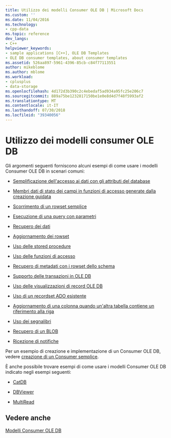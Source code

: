```yaml
---
title: Utilizzo dei modelli Consumer OLE DB | Microsoft Docs
ms.custom: ''
ms.date: 11/04/2016
ms.technology:
- cpp-data
ms.topic: reference
dev_langs:
- C++
helpviewer_keywords:
- sample applications [C++], OLE DB Templates
- OLE DB consumer templates, about consumer templates
ms.assetid: 526aa897-5961-4396-85cb-c84f77113551
author: mikeblome
ms.author: mblome
ms.workload:
- cplusplus
- data-storage
ms.openlocfilehash: 4d172d3b390c2c4ebedaf5ad934a95fc25e206c7
ms.sourcegitcommit: 889a75be1232817150be1e0e8d4d7f48f5993af2
ms.translationtype: MT
ms.contentlocale: it-IT
ms.lasthandoff: 07/30/2018
ms.locfileid: "39340056"
---
```

# <a name="working-with-ole-db-consumer-templates"></a>Utilizzo dei modelli consumer OLE DB
Gli argomenti seguenti forniscono alcuni esempi di come usare i modelli Consumer OLE DB in scenari comuni:  
  
-   [Semplificazione dell'accesso ai dati con gli attributi del database](../../data/oledb/simplifying-data-access-with-database-attributes.md)  
  
-   [Membri dati di stato dei campi in funzioni di accesso generate dalla creazione guidata](../../data/oledb/field-status-data-members-in-wizard-generated-accessors.md)  
  
-   [Scorrimento di un rowset semplice](../../data/oledb/traversing-a-simple-rowset.md)  
  
-   [Esecuzione di una query con parametri](../../data/oledb/issuing-a-parameterized-query.md)  
  
-   [Recupero dei dati](../../data/oledb/fetching-data.md)  
  
-   [Aggiornamento dei rowset](../../data/oledb/updating-rowsets.md)  
  
-   [Uso delle stored procedure](../../data/oledb/using-stored-procedures.md)  
  
-   [Uso delle funzioni di accesso](../../data/oledb/using-accessors.md)  
  
-   [Recupero di metadati con i rowset dello schema](../../data/oledb/obtaining-metadata-with-schema-rowsets.md)  
  
-   [Supporto delle transazioni in OLE DB](../../data/oledb/supporting-transactions-in-ole-db.md)  
  
-   [Uso delle visualizzazioni di record OLE DB](../../data/oledb/using-ole-db-record-views.md)  
  
-   [Uso di un recordset ADO esistente](../../data/oledb/using-an-existing-ado-recordset.md)  
  
-   [Aggiornamento di una colonna quando un'altra tabella contiene un riferimento alla riga](../../data/oledb/updating-a-column-when-another-table-contains-a-reference-to-the-row.md)  
  
-   [Uso dei segnalibri](../../data/oledb/using-bookmarks.md)  
  
-   [Recupero di un BLOB](../../data/oledb/retrieving-a-blob.md)  
  
-   [Ricezione di notifiche](../../data/oledb/receiving-notifications.md)  
  
 Per un esempio di creazione e implementazione di un Consumer OLE DB, vedere [creazione di un Consumer semplice](../../data/oledb/creating-an-ole-db-consumer.md).  
  
 È anche possibile trovare esempi di come usare i modelli Consumer OLE DB indicato negli esempi seguenti:  
  
-   [CatDB](http://msdn.microsoft.com/003d516b-2bf6-444e-8be5-4ebaa0b66046)  
  
-   [DBViewer](http://msdn.microsoft.com/07620f99-c347-4d09-9ebc-2459e8049832)  
  
-   [MultiRead](http://msdn.microsoft.com/21459014-4409-413c-b826-a41f0413be61)  
  
## <a name="see-also"></a>Vedere anche  
 [Modelli Consumer OLE DB](../../data/oledb/ole-db-consumer-templates-cpp.md)